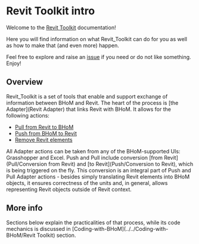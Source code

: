 # Revit Toolkit intro

Welcome to the [Revit Toolkit](https://github.com/BHoM/Revit_Toolkit/) documentation! 

Here you will find information on what Revit_Toolkit can do for you as well as how to make that (and even more) happen. 

Feel free to explore and raise an [issue](https://github.com/BHoM/Revit_Toolkit/issues) if you need or do not like something. Enjoy!

## Overview

Revit_Toolkit is a set of tools that enable and support exchange of information between BHoM and Revit. The heart of the process is [the Adapter](Revit Adapter) that links Revit with BHoM. It allows for the following actions:

- [Pull from Revit to BHoM](Pull)
- [Push from BHoM to Revit](Push)
- [Remove Revit elements](Remove)

All Adapter actions can be taken from any of the BHoM-supported UIs: Grasshopper and Excel. Push and Pull include conversion [from Revit](Pull/Conversion from Revit) and [to Revit](Push/Conversion to Revit), which is being triggered on the fly. This conversion is an integral part of Push and Pull Adapter actions - besides simply translating Revit elements into BHoM objects, it ensures correctness of the units and, in general, allows representing Revit objects outside of Revit context.

## More info
Sections below explain the practicalities of that process, while its code mechanics is discussed in [Coding-with-BHoM](../../Coding-with-BHoM/Revit Toolkit) section.